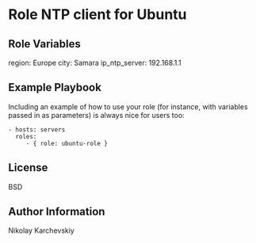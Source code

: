 Role NTP client for Ubuntu
=========

Role Variables
--------------

region: Europe
city: Samara
ip_ntp_server: 192.168.1.1


Example Playbook
----------------

Including an example of how to use your role (for instance, with variables passed in as parameters) is always nice for users too:

    - hosts: servers
      roles:
         - { role: ubuntu-role }

License
-------

BSD

Author Information
------------------

Nikolay Karchevskiy
